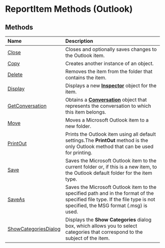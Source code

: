 
# ReportItem Methods (Outlook)

## Methods



|**Name**|**Description**|
|:-----|:-----|
|[Close](bd38dde1-b747-5686-6073-1945557c9926.md)|Closes and optionally saves changes to the Outlook item.|
|[Copy](f667600e-ca34-b8a9-9c3d-3b598888dfe3.md)|Creates another instance of an object.|
|[Delete](1a206718-6ba6-6b1f-803e-93b1ee435dc0.md)|Removes the item from the folder that contains the item.|
|[Display](583673cd-f646-2843-82ce-b11d673df5a3.md)|Displays a new  **[Inspector](d7384756-669c-0549-1032-c3b864187994.md)** object for the item.|
|[GetConversation](1e8d3031-1a14-25b0-997f-ef27c42e2e61.md)|Obtains a  **[Conversation](2705d38a-ebc0-e5a7-208b-ffe1f5446b1b.md)** object that represents the conversation to which this item belongs.|
|[Move](171a46e4-bd39-9556-36f3-0c0c60ed2b0b.md)|Moves a Microsoft Outlook item to a new folder.|
|[PrintOut](48d486f5-dd1f-2e82-017e-6c14aace4d1b.md)|Prints the Outlook item using all default settings.The  **PrintOut** method is the only Outlook method that can be used for printing.|
|[Save](cfe23d31-8cf7-afc0-3232-b59e55e4a30b.md)|Saves the Microsoft Outlook item to the current folder or, if this is a new item, to the Outlook default folder for the item type.|
|[SaveAs](70497e98-0b4d-266b-10c1-c340a14e82c9.md)|Saves the Microsoft Outlook item to the specified path and in the format of the specified file type. If the file type is not specified, the MSG format (.msg) is used.|
|[ShowCategoriesDialog](d73cf745-580c-47c9-c011-55d88460295e.md)|Displays the  **Show Categories** dialog box, which allows you to select categories that correspond to the subject of the item.|
